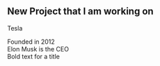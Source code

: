 ## New Project that I am working on  
Tesla

Founded in 2012      
Elon Musk is the CEO  
Bold text for a title  
